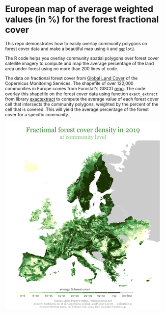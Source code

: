 # European map of average weighted values (in %) for the forest fractional cover

This repo demonstrates how to easily overlay community polygons on forest cover data and make a beautiful map using ``R`` and ``ggplot2``.

The R code helps you overlay community spatial polygons over forest cover satellite imagery to compute and map the average percentage of the land area under forest using no more than 200 lines of code. 

The data on fractional forest cover from [Global Land Cover](https://lcviewer.vito.be/download) of the Copernicus Monitoring Services. The shapefile of over 122,000 communities in Europe comes from Eurostat's GISCO [repo](https://ec.europa.eu/eurostat/web/gisco/geodata/reference-data/administrative-units-statistical-units/communes#communes16). The code overlay this shapefile on the forest cover data using function ``exact_extract`` from library [exactextract](https://github.com/isciences/exactextract) to compute the average value of each forest cover cell that intersects the community polygons, weighted by the percent of the cell that is covered. This will yield the average percentage of the forest cover for a specific community.

![alt text](https://github.com/milos-agathon/forest_map_europe/blob/main/forest_cover_2019.png?raw=true)
